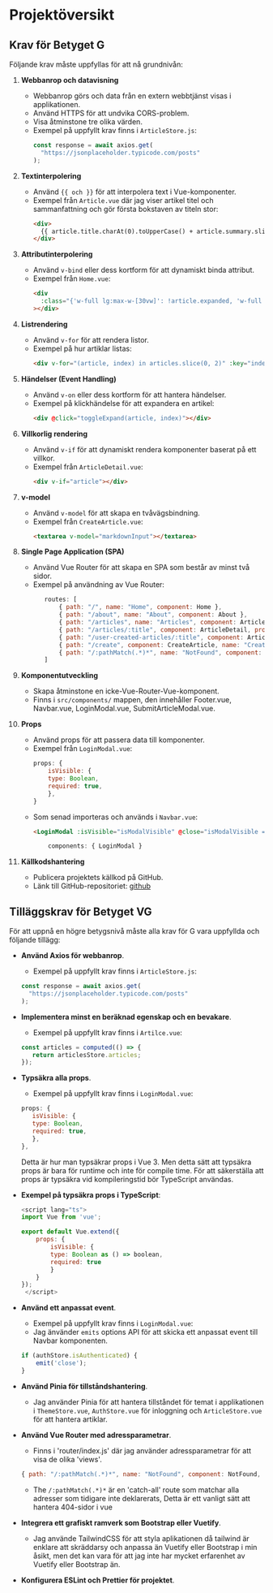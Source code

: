 # Projektöversikt

## Krav för Betyget G

Följande krav måste uppfyllas för att nå grundnivån:

1. **Webbanrop och datavisning**

   - Webbanrop görs och data från en extern webbtjänst visas i applikationen.
   - Använd HTTPS för att undvika CORS-problem.
   - Visa åtminstone tre olika värden.
   - Exempel på uppfyllt krav finns i `ArticleStore.js`:
     ```javascript
     const response = await axios.get(
       "https://jsonplaceholder.typicode.com/posts"
     );
     ```

2. **Textinterpolering**

   - Använd `{{ och }}` för att interpolera text i Vue-komponenter.
   - Exempel från `Article.vue` där jag viser artikel titel och sammanfattning och gör första bokstaven av titeln stor:
     ```html
     <div>
       {{ article.title.charAt(0).toUpperCase() + article.summary.slice(1) }}
     </div>
     ```

3. **Attributinterpolering**

   - Använd `v-bind` eller dess kortform för att dynamiskt binda attribut.
   - Exempel från `Home.vue`:
     ```html
     <div
       :class="{'w-full lg:max-w-[30vw]': !article.expanded, 'w-full lg:max-w-[60vw] z-10 relative mx-auto': article.expanded}"
     ></div>
     ```

4. **Listrendering**

   - Använd `v-for` för att rendera listor.
   - Exempel på hur artiklar listas:
     ```html
     <div v-for="(article, index) in articles.slice(0, 2)" :key="index"></div>
     ```

5. **Händelser (Event Handling)**

   - Använd `v-on` eller dess kortform för att hantera händelser.
   - Exempel på klickhändelse för att expandera en artikel:
     ```html
     <div @click="toggleExpand(article, index)"></div>
     ```

6. **Villkorlig rendering**

   - Använd `v-if` för att dynamiskt rendera komponenter baserat på ett villkor.
   - Exempel från `ArticleDetail.vue`:
     ```html
     <div v-if="article"></div>
     ```

7. **v-model**

   - Använd `v-model` för att skapa en tvåvägsbindning.
   - Exempel från `CreateArticle.vue`:
     ```html
     <textarea v-model="markdownInput"></textarea>
     ```

8. **Single Page Application (SPA)**

   - Använd Vue Router för att skapa en SPA som består av minst två sidor.
   - Exempel på användning av Vue Router:
     ````javascript
        routes: [
            { path: "/", name: "Home", component: Home },
            { path: "/about", name: "About", component: About },
            { path: "/articles", name: "Articles", component: Articles },
            { path: "/articles/:title", component: ArticleDetail, props: true },
            { path: "/user-created-articles/:title", component: ArticleDetail, props: true },
            { path: "/create", component: CreateArticle, name: "CreateArticle", meta: { requiresAuth: true } },
            { path: "/:pathMatch(.*)*", name: "NotFound", component: NotFound, },
        ]
     ````

9. **Komponentutveckling**

   - Skapa åtminstone en icke-Vue-Router-Vue-komponent.
   - Finns i `src/components/` mappen, den innehåller Footer.vue, Navbar.vue, LoginModal.vue, SubmitArticleModal.vue.

10. **Props**

    - Använd props för att passera data till komponenter.
    - Exempel från `LoginModal.vue`:
        ```javascript
        props: {
            isVisible: {
            type: Boolean,
            required: true,
            },
        }
        ```
    - Som senad importeras och används i `Navbar.vue`:
        ```html
        <LoginModal :isVisible="isModalVisible" @close="isModalVisible = false" />
        ```
        ```javascript
            components: { LoginModal }
        ```
        
    

11. **Källkodshantering**
    - Publicera projektets källkod på GitHub.
    - Länk till GitHub-repositoriet: [github](https://github.com/melker12345/vue-articles)

## Tilläggskrav för Betyget VG

För att uppnå en högre betygsnivå måste alla krav för G vara uppfyllda och följande tillägg:

- **Använd Axios för webbanrop**.
    - Exempel på uppfyllt krav finns i `ArticleStore.js`:
     ```javascript
     const response = await axios.get(
       "https://jsonplaceholder.typicode.com/posts"
     );
     ```

- **Implementera minst en beräknad egenskap och en bevakare**.
    - Exempel på uppfyllt krav finns i `Artilce.vue`:
     ```javascript    
    const articles = computed(() => {
        return articlesStore.articles;
    });
     ```
- **Typsäkra alla props**.
    - Exempel på uppfyllt krav finns i `LoginModal.vue`:
     ```javascript    
    props: {
        isVisible: {
        type: Boolean,
        required: true,
        },
    },
    ```
    Detta är hur man typsäkrar props i Vue 3. Men detta sätt att typsäkra props är bara för runtime och inte för compile time. För att säkerställa att props är typsäkra vid kompileringstid bör TypeScript användas.
    
- **Exempel på typsäkra props i TypeScript**:
    
    ```javascript
    <script lang="ts">
    import Vue from 'vue';

    export default Vue.extend({
        props: {
            isVisible: {
            type: Boolean as () => boolean,
            required: true
            }
        }
    });
     </script>
     ```

- **Använd ett anpassat event**.
    - Exempel på uppfyllt krav finns i `LoginModal.vue`:
    - Jag änvänder `emits` options API för att skicka ett anpassat event till Navbar komponenten.
     
    ```javascript
    if (authStore.isAuthenticated) {
        emit('close');
    }
     ```

- **Använd Pinia för tillståndshantering**.
    - Jag använder Pinia för att hantera tillståndet för temat i applikationen i `ThemeStore.vue`, `AuthStore.vue` för inloggning och `ArticleStore.vue` för att hantera artiklar.

- **Använd Vue Router med adressparametrar**.
    - Finns i 'router/index.js' där jag använder adressparametrar för att visa de olika 'views'.
    ```javascript
    { path: "/:pathMatch(.*)*", name: "NotFound", component: NotFound, },
    ```
    - The `/:pathMatch(.*)*` är en 'catch-all' route som matchar alla adresser som tidigare inte deklarerats, Detta är ett vanligt sätt att hantera 404-sidor i vue

- **Integrera ett grafiskt ramverk som Bootstrap eller Vuetify**.
    - Jag använde TailwindCSS för att styla aplikationen då tailwind är enklare att skräddarsy och anpassa än Vuetify eller Bootstrap i min åsikt, men det kan vara för att jag inte har mycket erfarenhet av Vuetify eller Bootstrap än.

  
- **Konfigurera ESLint och Prettier för projektet**.
